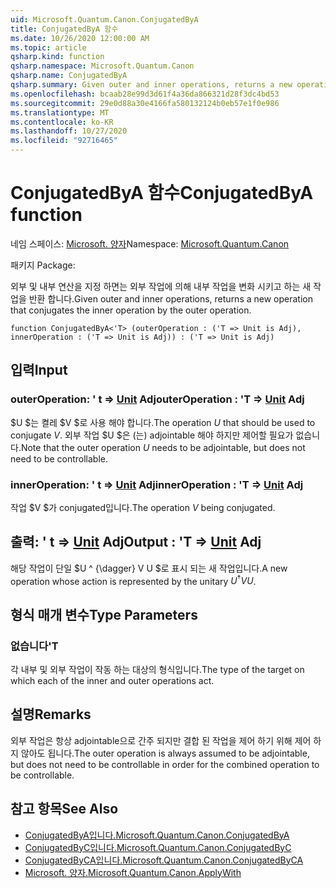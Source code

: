 ```yaml
---
uid: Microsoft.Quantum.Canon.ConjugatedByA
title: ConjugatedByA 함수
ms.date: 10/26/2020 12:00:00 AM
ms.topic: article
qsharp.kind: function
qsharp.namespace: Microsoft.Quantum.Canon
qsharp.name: ConjugatedByA
qsharp.summary: Given outer and inner operations, returns a new operation that conjugates the inner operation by the outer operation.
ms.openlocfilehash: bcaab28e99d3d61f4a36da866321d28f3dc4bd53
ms.sourcegitcommit: 29e0d88a30e4166fa580132124b0eb57e1f0e986
ms.translationtype: MT
ms.contentlocale: ko-KR
ms.lasthandoff: 10/27/2020
ms.locfileid: "92716465"
---
```

# <a name="conjugatedbya-function"></a><span data-ttu-id="cd664-102">ConjugatedByA 함수</span><span class="sxs-lookup"><span data-stu-id="cd664-102">ConjugatedByA function</span></span>

<span data-ttu-id="cd664-103">네임 스페이스: [Microsoft. 양자](xref:Microsoft.Quantum.Canon)</span><span class="sxs-lookup"><span data-stu-id="cd664-103">Namespace: [Microsoft.Quantum.Canon](xref:Microsoft.Quantum.Canon)</span></span>

<span data-ttu-id="cd664-104">패키지 [](https://nuget.org/packages/)</span><span class="sxs-lookup"><span data-stu-id="cd664-104">Package: [](https://nuget.org/packages/)</span></span>


<span data-ttu-id="cd664-105">외부 및 내부 연산을 지정 하면는 외부 작업에 의해 내부 작업을 변화 시키고 하는 새 작업을 반환 합니다.</span><span class="sxs-lookup"><span data-stu-id="cd664-105">Given outer and inner operations, returns a new operation that conjugates the inner operation by the outer operation.</span></span>

```qsharp
function ConjugatedByA<'T> (outerOperation : ('T => Unit is Adj), innerOperation : ('T => Unit is Adj)) : ('T => Unit is Adj)
```


## <a name="input"></a><span data-ttu-id="cd664-106">입력</span><span class="sxs-lookup"><span data-stu-id="cd664-106">Input</span></span>

### <a name="outeroperation--t--unit-adj"></a><span data-ttu-id="cd664-107">outerOperation: ' t => [Unit](xref:microsoft.quantum.lang-ref.unit) Adj</span><span class="sxs-lookup"><span data-stu-id="cd664-107">outerOperation : 'T => [Unit](xref:microsoft.quantum.lang-ref.unit) Adj</span></span>

<span data-ttu-id="cd664-108">$U $는 켤레 $V $로 사용 해야 합니다.</span><span class="sxs-lookup"><span data-stu-id="cd664-108">The operation $U$ that should be used to conjugate $V$.</span></span> <span data-ttu-id="cd664-109">외부 작업 $U $은 (는) adjointable 해야 하지만 제어할 필요가 없습니다.</span><span class="sxs-lookup"><span data-stu-id="cd664-109">Note that the outer operation $U$ needs to be adjointable, but does not need to be controllable.</span></span>


### <a name="inneroperation--t--unit-adj"></a><span data-ttu-id="cd664-110">innerOperation: ' t => [Unit](xref:microsoft.quantum.lang-ref.unit) Adj</span><span class="sxs-lookup"><span data-stu-id="cd664-110">innerOperation : 'T => [Unit](xref:microsoft.quantum.lang-ref.unit) Adj</span></span>

<span data-ttu-id="cd664-111">작업 $V $가 conjugated입니다.</span><span class="sxs-lookup"><span data-stu-id="cd664-111">The operation $V$ being conjugated.</span></span>



## <a name="output--t--unit-adj"></a><span data-ttu-id="cd664-112">출력: ' t => [Unit](xref:microsoft.quantum.lang-ref.unit) Adj</span><span class="sxs-lookup"><span data-stu-id="cd664-112">Output : 'T => [Unit](xref:microsoft.quantum.lang-ref.unit) Adj</span></span>

<span data-ttu-id="cd664-113">해당 작업이 단일 $U ^ {\dagger} V U $로 표시 되는 새 작업입니다.</span><span class="sxs-lookup"><span data-stu-id="cd664-113">A new operation whose action is represented by the unitary $U^{\dagger} V U$.</span></span>

## <a name="type-parameters"></a><span data-ttu-id="cd664-114">형식 매개 변수</span><span class="sxs-lookup"><span data-stu-id="cd664-114">Type Parameters</span></span>

### <a name="t"></a><span data-ttu-id="cd664-115">없습니다</span><span class="sxs-lookup"><span data-stu-id="cd664-115">'T</span></span>

<span data-ttu-id="cd664-116">각 내부 및 외부 작업이 작동 하는 대상의 형식입니다.</span><span class="sxs-lookup"><span data-stu-id="cd664-116">The type of the target on which each of the inner and outer operations act.</span></span>

## <a name="remarks"></a><span data-ttu-id="cd664-117">설명</span><span class="sxs-lookup"><span data-stu-id="cd664-117">Remarks</span></span>

<span data-ttu-id="cd664-118">외부 작업은 항상 adjointable으로 간주 되지만 결합 된 작업을 제어 하기 위해 제어 하지 않아도 됩니다.</span><span class="sxs-lookup"><span data-stu-id="cd664-118">The outer operation is always assumed to be adjointable, but does not need to be controllable in order for the combined operation to be controllable.</span></span>

## <a name="see-also"></a><span data-ttu-id="cd664-119">참고 항목</span><span class="sxs-lookup"><span data-stu-id="cd664-119">See Also</span></span>

- [<span data-ttu-id="cd664-120">ConjugatedByA입니다.</span><span class="sxs-lookup"><span data-stu-id="cd664-120">Microsoft.Quantum.Canon.ConjugatedByA</span></span>](xref:Microsoft.Quantum.Canon.ConjugatedByA)
- [<span data-ttu-id="cd664-121">ConjugatedByC입니다.</span><span class="sxs-lookup"><span data-stu-id="cd664-121">Microsoft.Quantum.Canon.ConjugatedByC</span></span>](xref:Microsoft.Quantum.Canon.ConjugatedByC)
- [<span data-ttu-id="cd664-122">ConjugatedByCA입니다.</span><span class="sxs-lookup"><span data-stu-id="cd664-122">Microsoft.Quantum.Canon.ConjugatedByCA</span></span>](xref:Microsoft.Quantum.Canon.ConjugatedByCA)
- [<span data-ttu-id="cd664-123">Microsoft. 양자.</span><span class="sxs-lookup"><span data-stu-id="cd664-123">Microsoft.Quantum.Canon.ApplyWith</span></span>](xref:Microsoft.Quantum.Canon.ApplyWith)